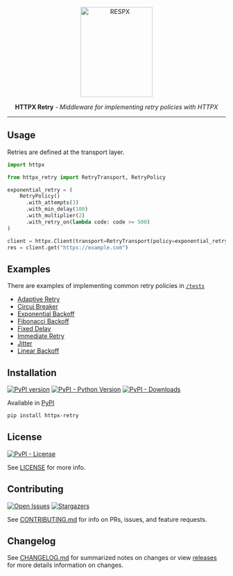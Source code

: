 <p align="center">
  <img width="166" height="208" src="https://raw.githubusercontent.com/mharrisb1/httpx-retry/main/docs/img/httpx-retry.png" alt='RESPX'>
</p>
<p align="center">
  <strong>HTTPX Retry</strong> <em>- Middleware for implementing retry policies with HTTPX</em>
</p>

---

## Usage

Retries are defined at the transport layer.

```python
import httpx

from httpx_retry import RetryTransport, RetryPolicy

exponential_retry = (
    RetryPolicy()
      .with_attempts(3)
      .with_min_delay(100)
      .with_multiplier(2)
      .with_retry_on(lambda code: code >= 500)
)

client = httpx.Client(transport=RetryTransport(policy=exponential_retry))
res = client.get("https://example.com")
```

## Examples

There are examples of implementing common retry policies in [`/tests`](./tests)

- [Adaptive Retry](./tests/test_adaptive_retry.py)
- [Circui Breaker](./tests/test_circuit_breaker.py)
- [Exponential Backoff](./tests/test_exponential_backoff.py)
- [Fibonacci Backoff](./tests/test_fibonacci_backoff.py)
- [Fixed Delay](./tests/test_fixed_delay.py)
- [Immediate Retry](./tests/test_immediate_retry.py)
- [Jitter](./tests/test_jitter.py)
- [Linear Backoff](./tests/test_linear_backoff.py)

## Installation

[![PyPI version](https://badge.fury.io/py/httpx-retry.svg)](https://badge.fury.io/py/httpx-retry)
[![PyPI - Python Version](https://img.shields.io/pypi/pyversions/httpx-retry.svg)](https://pypi.org/project/httpx-retry/)
[![PyPI - Downloads](https://img.shields.io/pypi/dm/httpx-retry)](https://pypi.org/project/httpx-retry/)

Available in [PyPI](https://pypi.org/project/httpx-retry)

```sh
pip install httpx-retry
```

## License

[![PyPI - License](https://img.shields.io/pypi/l/httpx-retry)](https://opensource.org/blog/license/mit)

See [LICENSE](https://github.com/mharrisb1/httpx-retry/blob/main/LICENSE) for more info.

## Contributing

[![Open Issues](https://img.shields.io/github/issues/mharrisb1/httpx-retry)](https://github.com/mharrisb1/httpx-retry/issues)
[![Stargazers](https://img.shields.io/github/stars/mharrisb1/httpx-retry?style)](https://pypistats.org/packages/httpx-retry)

See [CONTRIBUTING.md](https://github.com/mharrisb1/httpx-retry/blob/main/CONTRIBUTING.md) for info on PRs, issues, and feature requests.

## Changelog

See [CHANGELOG.md](https://github.com/mharrisb1/httpx-retry/blob/main/CHANGELOG.md) for summarized notes on changes or view [releases](https://github.com/mharrisb1/httpx-retry/releases) for more details information on changes.
